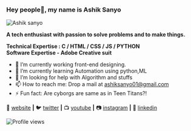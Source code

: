 ### Hey people👋, my name is Ashik Sanyo

![Ashik sanyo](https://user-images.githubusercontent.com/66254994/100312196-a9e89c00-2fd7-11eb-95c8-e475aa4cfcc7.png)

**A tech enthusiast with passion to solve problems and to make things.**

**Technical Expertise : C / HTML / CSS / JS / PYTHON**                                                                                                                             
**Software Expertise - Adobe Creative suit**


- 🔭 I’m currently working front-end designing. 
- 🌱 I’m currently learning Automation using python,ML 
- 🤔 I’m looking for help with Algorithm and stuffs 
- 📫 How to reach me: Drop a mail at ashiksanyo01@gmail.com 
- ⚡ Fun fact: Are cyborgs are same as in Teen Titans?! 

🏡 [website][website] **|** 
🐦 [twitter][twitter] **|** 
📺 [youtube][youtube] **|** 
📷 [instagram][instagram] **|** 
👔 [linkedin][linkedin]

[website]: https://ashiksanyo.netlify.app/ 
[twitter]: https://twitter.com/ashsanyo
[youtube]: https://youtube.com/ashiksanyo
[instagram]: https://instagram.com/bradgarropy
[linkedin]: https://www.linkedin.com/in/ashik-sanyo

![Profile views](https://gpvc.arturio.dev/ashiksanyo10)  


